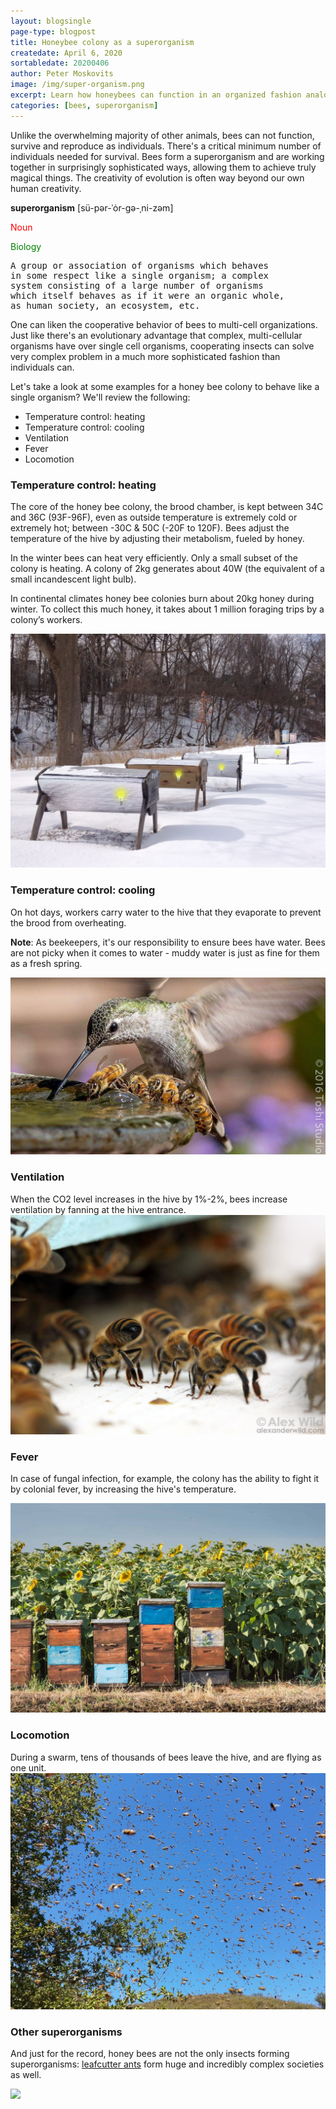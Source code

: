 ```yaml
---
layout: blogsingle
page-type: blogpost
title: Honeybee colony as a superorganism
createdate: April 6, 2020
sortabledate: 20200406
author: Peter Moskovits
image: /img/super-organism.png
excerpt: Learn how honeybees can function in an organized fashion analogous in some ways to the functioning of a single biological organism.
categories: [bees, superorganism]
---
```


Unlike the overwhelming majority of other animals, bees can not function, survive and reproduce as individuals. There's a critical minimum number of individuals needed for survival. Bees form a superorganism and are working together in surprisingly sophisticated ways, allowing them to achieve truly magical things. The creativity of evolution is often way beyond our own human creativity.

<b>superorganism</b> [sü-pər-ˈȯr-gə-ˌni-zəm]
<p style="color:red">Noun</p>
<p style="color:green">Biology</p>
<pre>
A group or association of organisms which behaves
in some respect like a single organism; a complex
system consisting of a large number of organisms
which itself behaves as if it were an organic whole,
as human society, an ecosystem, etc.
</pre>

One can liken the cooperative behavior of bees to multi-cell organizations. Just like there's an evolutionary advantage that complex, multi-cellular organisms have over single cell organisms, cooperating insects can solve very complex problem in a much more sophisticated fashion than individuals can.

Let's take a look at some examples for a honey bee colony to behave like a single organism? We'll review the following:
<ul>
  <li>
    Temperature control: heating
  </li>
  <li>
    Temperature control: cooling
  </li>
  <li>
    Ventilation
  </li>
  <li>
    Fever
  </li>  
  <li>
    Locomotion
  </li>  
</ul>

<h3>Temperature control: heating</h3>  

The core of the honey bee colony, the brood chamber, is kept between 34C and 36C (93F-96F), even as outside temperature is extremely cold or extremely hot; between -30C & 50C (-20F to 120F). Bees adjust the temperature of the hive by adjusting their metabolism, fueled by honey.

In the winter bees can heat very efficiently. Only a small subset of the colony is heating. A colony of 2kg generates about 40W (the equivalent of a small incandescent light bulb).

In continental climates honey bee colonies burn about 20kg honey during winter. To collect this much honey, it takes about 1 million foraging trips by a colony’s workers.

<img src="img/colony-temperature-control.png">

<h3>Temperature control: cooling</h3>  
On hot days, workers carry water to the hive that they evaporate to prevent the brood from overheating.

<b>Note</b>: As beekeepers, it's our responsibility to ensure bees have water. Bees are not picky when it comes to water - muddy water is just as fine for them as a fresh spring.

<img src="img/pollinators-drinking.png">

<h3>Ventilation</h3>
When the CO2 level increases in the hive by 1%-2%, bees increase ventilation by fanning at the hive entrance.

<img src="img/ventilation.png">

<h3>Fever</h3>  

In case of fungal infection, for example, the colony has the ability to fight it by colonial fever, by increasing the hive's temperature.

<img src="img/fever.png">

<h3>Locomotion</h3>  
During a swarm, tens of thousands of bees leave the hive, and are flying as one unit.


<img src="img/swarm-locomotion.jpg">

<h3>Other superorganisms</h3>

And just for the record, honey bees are not the only insects forming superorganisms: <a href="https://en.wikipedia.org/wiki/Leafcutter_ant">leafcutter ants</a> form huge and incredibly complex societies as well.

<img src="img/Atta_cephalotes-pjt.jpg">

